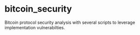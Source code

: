 # bitcoin_security
Bitcoin protocol security analysis with several scripts to leverage implementation vulnerabilties.
